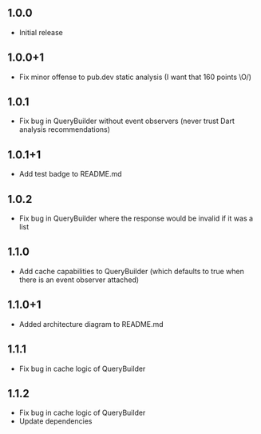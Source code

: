 ## 1.0.0

* Initial release

## 1.0.0+1

* Fix minor offense to pub.dev static analysis (I want that 160 points \O/)

## 1.0.1

* Fix bug in QueryBuilder without event observers (never trust Dart analysis recommendations)

## 1.0.1+1

* Add test badge to README.md

## 1.0.2

* Fix bug in QueryBuilder where the response would be invalid if it was a list

## 1.1.0

* Add cache capabilities to QueryBuilder (which defaults to true when there is an event observer attached)

## 1.1.0+1

* Added architecture diagram to README.md

## 1.1.1

* Fix bug in cache logic of QueryBuilder

## 1.1.2

* Fix bug in cache logic of QueryBuilder
* Update dependencies